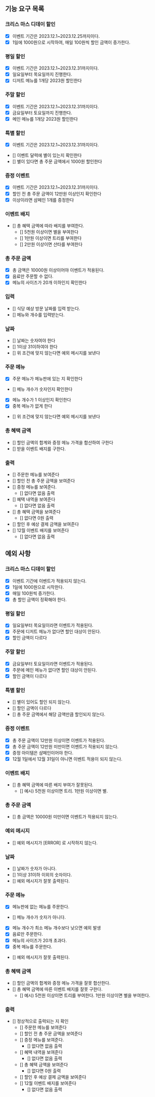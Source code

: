 ## 기능 요구 목록

### 크리스 마스 디데이 할인

- [X] 이벤트 기간은 2023.12.1~2023.12.25까지이다.
- [X] 1일에 1000원으로 시작하여, 매일 100원씩 할인 금액이 증가한다.

### 평일 할인

- [X] 이벤트 기간은 2023.12.1~2023.12.31까지이다.
- [X] 일요일부터 목요일까지 진행한다.
- [X] 디저트 메뉴를 1개당 2023원 할인한다

### 주말 할인

- [X] 이벤트 기간은 2023.12.1~2023.12.31까지이다.
- [X] 금요일부터 토요일까지 진행한다.
- [X] 메인 메뉴를 1개당 2023원 할인한다

### 특별 할인

- [X] 이벤트 기간은 2023.12.1~2023.12.31까지이다.
- [] 이벤트 달력에 별이 있는지 확인한다
- [] 별이 있다면 총 주문 금액에서 1000원 할인한다

### 증정 이벤트

- [X] 이벤트 기간은 2023.12.1~2023.12.31까지이다.
- [X] 할인 전 총 주문 금액이 12만원 이상인지 확인한다
- [X] 이상이라면 샴페인 1개를 증정한다

### 이벤트 배지

- [] 총 혜택 금액에 따라 배지를 부여한다.
    - [] 5천원 이상이면 별을 부여한다
    - [] 1만원 이상이면 트리를 부여한다
    - [] 2만원 이상이면 산타를 부여한다

### 총 주문 금액

- [X] 총 금액은 10000원 이상이어야 이벤트가 적용된다.
- [X] 음료만 주문할 수 없다.
- [X] 메뉴의 사이즈가 20개 이하인지 확인한다

### 입력

- [] 식당 예상 방문 날짜를 입력 받는다.
- [] 메뉴와 개수를 입력받는다.

### 날짜

- [] 날짜는 숫자여야 한다
- [] 1이상 31이하여야 한다
- [] 위 조건에 맞지 않는다면 예외 메시지를 보낸다

### 주문 메뉴

- [X] 주문 메뉴가 메뉴판에 있는 지 확인한다
- [] 메뉴 개수가 숫자인지 확인한다
- [X] 메뉴 개수가 1 이상인지 확인한다
- [X] 중복 메뉴가 없게 한다
- [] 위 조건에 맞지 않는다면 예외 메시지를 보낸다

### 총 혜택 금액

- [] 할인 금액의 합계와 증정 메뉴 가격을 합산하여 구한다
- [] 받을 이벤트 배지를 구한다.

### 출력

- [] 주문한 메뉴를 보여준다
- [] 할인 전 총 주문 금액을 보여준다
- [] 증정 메뉴를 보여준다.
    - [] 없다면 없음 출력
- [] 혜택 내역을 보여준다
    - [] 없다면 없음 출력
- [] 총 혜택 금액을 보여준다
    - [] 없다면 0원 출력
- [] 할인 후 예상 결제 금액을 보여준다
- [] 12월 이벤트 배지를 보여준다
    - [] 없다면 없음 출력

## 예외 사항

### 크리스 마스 디데이 할인

- [X] 이벤트 기간에 이벤트가 적용되지 않는다.
- [X] 1일에 1000원으로 시작한다.
- [X] 매일 100원씩 증가한다.
- [X] 총 할인 금액이 정확해야 한다.

### 평일 할인

- [X] 일요일부터 목요일이라면 이벤트가 적용된다.
- [X] 주문에 디저트 메뉴가 없다면 할인 대상이 안된다.
- [X] 할인 금액이 다르다

### 주말 할인

- [X] 금요일부터 토요일이라면 이벤트가 적용된다.
- [X] 주문에 메인 메뉴가 없다면 할인 대상이 안된다.
- [X] 할인 금액이 다르다

### 특별 할인

- [] 별이 있어도 할인 되지 않는다.
- [] 할인 금액이 다르다
- [] 총 주문 금액에서 해당 금액만큼 할인되지 않는다.

### 증정 이벤트

- [X] 총 주문 금액이 12만원 이상이면 이벤트가 적용된다.
- [X] 총 주문 금액이 12만원 미만이면 이벤트가 적용되지 않는다.
- [X] 증정 아이템은 샴페인이어야 한다.
- [X] 12월 1일에서 12월 31일이 아니면 이벤트 적용이 되지 않는다.

### 이벤트 배지

- [] 총 혜택 금액에 따른 배지 부여가 잘못된다.
    - [] 예시) 5천원 이상이면 트리. 1만원 이상이면 별.

### 총 주문 금액

- [] 총 금액은 10000원 미만이면 이벤트가 적용되지 않는다.

### 예외 메시지

- [] 예외 메시지가 [ERROR] 로 시작하지 않는다.

### 날짜

- [] 날짜가 숫자가 아니다.
- [] 1이상 31이하 이외의 숫자이다.
- [] 예외 메시지가 잘못 출력된다.

### 주문 메뉴

- [X] 메뉴판에 없는 메뉴를 주문한다.
- [] 메뉴 개수가 숫자가 아니다.
- [X] 메뉴 개수가 최소 메뉴 개수보다 낮으면 예외 발생
- [X] 음료만 주문한다.
- [X] 메뉴의 사이즈가 20개 초과다.
- [X] 중복 메뉴를 주문한다.
- [] 예외 메시지가 잘못 출력된다.

### 총 혜택 금액

- [] 할인 금액의 합계와 증정 메뉴 가격을 잘못 합산한다.
- [] 총 혜택 금액에 따른 이벤트 배지를 잘못 구한다.
    - [] 예시) 5천원 이상이면 트리를 부여한다. 1만원 이상이면 별을 부여한다.

### 출력

- [] 정상적으로 출력되는 지 확인
    - [] 주문한 메뉴를 보여준다
    - [] 할인 전 총 주문 금액을 보여준다
    - [] 증정 메뉴를 보여준다.
        - [] 없다면 없음 출력
    - [] 혜택 내역을 보여준다
        - [] 없다면 없음 출력
    - [] 총 혜택 금액을 보여준다
        - [] 없다면 0원 출력
    - [] 할인 후 예상 결제 금액을 보여준다
    - [] 12월 이벤트 배지를 보여준다
        - [] 없다면 없음 출력